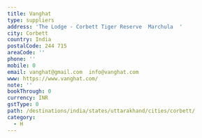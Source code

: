 ```yaml
---
title: Vanghat
type: suppliers
address: 'The Lodge - Corbett Tiger Reserve  Marchula  '
city: Corbett
country: India
postalCode: 244 715
areaCode: ''
phone: ''
mobile: 0
email: vanghat@gmail.com  info@vanghat.com
www: https://www.vanghat.com/
note: ''
bookThrough: 0
currency: INR
gstType: 0
path: /destinations/india/states/uttarakhand/cities/corbett/
category:
  - H
---
```


